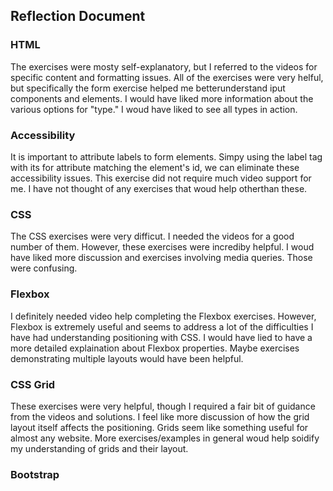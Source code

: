 ## Reflection Document

### HTML

The exercises were mosty self-explanatory, but I referred to the videos for specific content and formatting issues.
All of the exercises were very helful, but specifically the form exercise helped me betterunderstand iput components and elements.
I would have liked more information about the various options for "type." I woud have liked to see all types in action.

### Accessibility

It is important to attribute labels to form elements. Simpy using the label tag with its for attribute matching the element's id, we can eliminate these accessibility issues. This exercise did not require much video support for me. I have not thought
of any exercises that woud help otherthan these.

### CSS

The CSS exercises were very difficut. I needed the videos for a good number of them. However, these exercises
were incrediby helpful. I woud have liked more discussion and exercises involving media queries. Those were
confusing.

### Flexbox

I definitely needed video help completing the Flexbox exercises. However, Flexbox is extremely useful
and seems to address a lot of the difficulties I have had understanding positioning with CSS. I would
have lied to have a more detailed explaination about Flexbox properties. Maybe exercises demonstrating
multiple layouts would have been helpful.

### CSS Grid

These exercises were very helpful, though I required a fair bit of guidance from the videos and solutions.
I feel like more discussion of how the grid layout itself affects the positioning. Grids seem like something
useful for almost any website. More exercises/examples in general woud help soidify my understanding of
grids and their layout.

### Bootstrap
